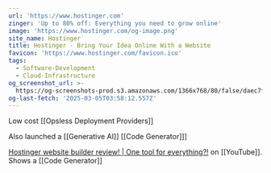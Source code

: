 ```yaml
---
url: 'https://www.hostinger.com'
zinger: 'Up to 80% off: Everything you need to grow online'
image: 'https://www.hostinger.com/og-image.png'
site_name: Hostinger
title: Hostinger - Bring Your Idea Online With a Website
favicon: 'https://www.hostinger.com/favicon.ico'
tags:
  - Software-Development
  - Cloud-Infrastructure
og_screenshot_url: >-
  https://og-screenshots-prod.s3.amazonaws.com/1366x768/80/false/daec7f23677c5fcf685596546919bd5741dea55b32145ccd76da39fb26cad04a.jpeg
og-last-fetch: '2025-03-05T03:58:12.557Z'
---
```




Low cost [[Opsless Deployment Providers]]

Also launched a [[Generative AI]] [[Code Generator]]]

[Hostinger website builder review! | One tool for everything?!](https://youtu.be/XgqF-I390_w?si=aLem07Yb-YcAZYrt) on [[YouTube]].  Shows a [[Code Generator]]





